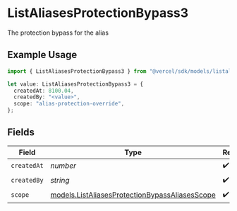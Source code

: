 # ListAliasesProtectionBypass3

The protection bypass for the alias

## Example Usage

```typescript
import { ListAliasesProtectionBypass3 } from "@vercel/sdk/models/listaliasesop.js";

let value: ListAliasesProtectionBypass3 = {
  createdAt: 8100.04,
  createdBy: "<value>",
  scope: "alias-protection-override",
};
```

## Fields

| Field                                                                                                  | Type                                                                                                   | Required                                                                                               | Description                                                                                            |
| ------------------------------------------------------------------------------------------------------ | ------------------------------------------------------------------------------------------------------ | ------------------------------------------------------------------------------------------------------ | ------------------------------------------------------------------------------------------------------ |
| `createdAt`                                                                                            | *number*                                                                                               | :heavy_check_mark:                                                                                     | N/A                                                                                                    |
| `createdBy`                                                                                            | *string*                                                                                               | :heavy_check_mark:                                                                                     | N/A                                                                                                    |
| `scope`                                                                                                | [models.ListAliasesProtectionBypassAliasesScope](../models/listaliasesprotectionbypassaliasesscope.md) | :heavy_check_mark:                                                                                     | N/A                                                                                                    |